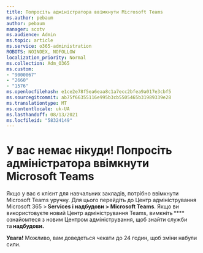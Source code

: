 ```yaml
---
title: Попросіть адміністратора ввімкнути Microsoft Teams
ms.author: pebaum
author: pebaum
manager: scotv
ms.audience: Admin
ms.topic: article
ms.service: o365-administration
ROBOTS: NOINDEX, NOFOLLOW
localization_priority: Normal
ms.collection: Adm_O365
ms.custom:
- "9000067"
- "2660"
- "1576"
ms.openlocfilehash: e1ce2e78f5ea6eaa8c1a7ecc2bfea9a017e3cbf5
ms.sourcegitcommit: ab75f66355116e995b3cb5505465b31989339e28
ms.translationtype: MT
ms.contentlocale: uk-UA
ms.lasthandoff: 08/13/2021
ms.locfileid: "58324149"
---
```

# <a name="youre-missing-out-ask-your-admin-to-enable-microsoft-teams"></a>У вас немає нікуди! Попросіть адміністратора ввімкнути Microsoft Teams

Якщо у вас є клієнт для навчальних закладів, потрібно ввімкнути Microsoft Teams уручну. Для цього перейдіть до Центр адміністрування Microsoft 365 > **Services і надбудови > Microsoft Teams**. Якщо ви використовуєте новий Центр адміністрування Teams, вимкніть **** ознайомтеся з новим Центром адміністрування, щоб знайти служби   та **надбудови.** 

**Увага!** Можливо, вам доведеться чекати до 24 годин, щоб зміни набули сили.